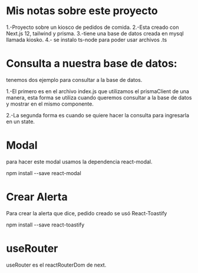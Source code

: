 # Mis notas sobre este proyecto

1.-Proyecto sobre un kiosco de pedidos de comida.
2.-Esta creado con Next.js 12, tailwind y prisma.
3.-tiene una base de datos creada en mysql llamada kiosko.
4.- se instalo ts-node para poder usar archivos .ts


# Consulta a nuestra base de datos:

tenemos dos ejemplo para consultar a la base de datos.

1.-El primero es en el archivo index.js que utilizamos el prismaClient de una manera, esta forma se utiliza cuando queremos consultar a la base de datos y mostrar en el mismo componente.

2.-La segunda forma es cuando se quiere hacer la consulta para ingresarla en un state.

# Modal

para hacer este modal usamos la dependencia react-modal.

npm install --save react-modal

# Crear Alerta

Para crear la alerta que dice, pedido creado se usó React-Toastify

npm install --save react-toastify


# useRouter

useRouter es el reactRouterDom de next.
